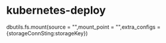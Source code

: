 # kubernetes-deploy
dbutils.fs.mount(source = "",mount_point = "",extra_configs = {storageConnSting:storageKey})
